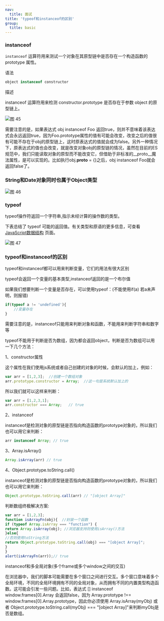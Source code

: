 ```yaml
---
nav:
  title: 面试
title: 'typeof和instanceof的区别'
group:
  title: basic
---
```


### instanceof

`instanceof` 运算符用来测试一个对象在其原型链中是否存在一个构造函数的 prototype 属性。

语法

```js
object instanceof constructor
```

描述

instanceof 运算符用来检测 constructor.prototype 是否存在于参数 object 的原型链上。

![图 45](https://wongabner.coding.net/p/picgo/d/mdimg/git/raw/master/2021-03-23-20-48-49.png)  

需要注意的是，如果表达式 obj instanceof Foo 返回true，则并不意味着该表达式会永远返回true，因为Foo.prototype属性的值有可能会改变，改变之后的值很有可能不存在于obj的原型链上，这时原表达式的值就会成为false。另外一种情况下，原表达式的值也会改变，就是改变对象obj的原型链的情况，虽然在目前的ES规范中，我们只能读取对象的原型而不能改变它，但借助于非标准的__proto__魔法属性，是可以实现的。比如执行obj.__proto__ = {}之后，obj instanceof Foo就会返回false了。

### String和Date对象同时也属于Object类型

![图 46](https://wongabner.coding.net/p/picgo/d/mdimg/git/raw/master/2021-03-23-20-49-36.png)  

### typeof

typeof操作符返回一个字符串,指示未经计算的操作数的类型。

下表总结了 typeof 可能的返回值。有关类型和原语的更多信息，可查看 [JavaScript数据结构](https://developer.mozilla.org/zh-CN/docs/Web/JavaScript/Data_structures) 页面。

![图 47](https://wongabner.coding.net/p/picgo/d/mdimg/git/raw/master/2021-03-23-20-51-56.png)  

### typeof和instanceof的区别

typeof和instanceof都可以用来判断变量，它们的用法有很大区别

typeof会返回一个变量的基本类型,instanceof返回的是一个布尔值

如果我们想要判断一个变量是否存在，可以使用typeof：(不能使用if(a) 若a未声明，则报错)

```js
if(typeof a != 'undefined'){
    //变量存在
}
```

需要注意的是，instanceof只能用来判断对象和函数，不能用来判断字符串和数字等

typeof不能用于判断是否为数组，因为都会返回object，判断是否为数组可以用一下几个方法：

1、constructor属性

这个属性在我们使用js系统或者自己创建的对象的时候，会默认的加上，例如：

```js
var arr = [1,2,3];  //创建一个数组对象
arr.prototype.constructor = Array;  //这一句是系统默认加上的
```

所以我们就可以这样来判断：

```js
var arr = [1,2,3,1]; 
arr.constructor === Array;   // true
```

2、instanceof

instanceof是检测对象的原型链是否指向构造函数的prototype对象的，所以我们也可以用它来判断：

```js
arr instanceof Array; // true
```

3、Array.isArray()

```js
Array.isArray(arr) // true
```

4、Object.prototype.toString.call()

instanceof是检测对象的原型链是否指向构造函数的prototype对象的，所以我们也可以用它来判断：

```js
Object.prototype.toString.call(arr) // "[object Array]"
```

判断数组终极解决方案:

```js
var arr = [1,2,3]; 
function isArrayFn(obj){  //封装一个函数
if (typeof Array.isArray === "function") { 
return Array.isArray(obj); //浏览器支持则使用isArray()方法
}else{                     
//否则使用toString方法
return Object.prototype.toString.call(obj) === "[object Array]"; 
} 
} 
alert(isArrayFn(arr));// true
```

instanceof和多全局对象(多个frame或多个window之间的交互)

在浏览器中，我们的脚本可能需要在多个窗口之间进行交互。多个窗口意味着多个全局环境，不同的全局环境拥有不同的全局对象，从而拥有不同的内置类型构造函数。这可能会引发一些问题。比如，表达式 [] instanceof window.frames[0].Array 会返回false，因为 Array.prototype !== window.frames[0].Array.prototype，因此你必须使用 Array.isArray(myObj) 或者 Object.prototype.toString.call(myObj) === "[object Array]"来判断myObj是否是数组。
